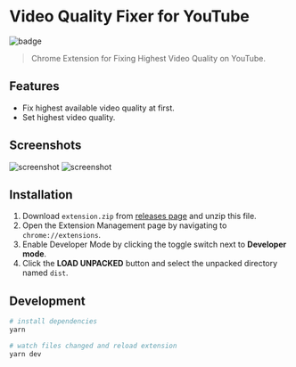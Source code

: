 # Video Quality Fixer for YouTube

![badge](https://github.com/fiahfy/youtube-video-quality-fixer/workflows/Web%20Extension/badge.svg)

> Chrome Extension for Fixing Highest Video Quality on YouTube.

## Features

- Fix highest available video quality at first.
- Set highest video quality.

## Screenshots

![screenshot](.github/img/screenshot1.png)
![screenshot](.github/img/screenshot2.png)

## Installation

1. Download `extension.zip` from [releases page](https://github.com/fiahfy/youtube-video-quality-fixer/releases) and unzip this file.
2. Open the Extension Management page by navigating to `chrome://extensions`.
3. Enable Developer Mode by clicking the toggle switch next to **Developer mode**.
4. Click the **LOAD UNPACKED** button and select the unpacked directory named `dist`.

## Development

```bash
# install dependencies
yarn

# watch files changed and reload extension
yarn dev
```
